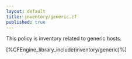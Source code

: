 ```yaml
---
layout: default
title: inventory/generic.cf
published: true
---
```


This policy is inventory related to generic hosts.

[%CFEngine_library_include(inventory/generic)%]
